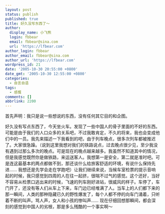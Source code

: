 ```yaml
---
layout: post
status: publish
published: true
title: 好久没写东西了～
author:
  display_name: 小飞熊
  login: fbbear
  email: fbbear@sina.com
  url: 'https://lfbear.com'
author_login: fbbear
author_email: fbbear@sina.com
author_url: 'https://lfbear.com'
wordpress_id: 21
date: '2005-10-30 20:55:00 +0800'
date_gmt: '2005-10-30 12:55:00 +0800'
categories:
  - 自言自语
tags:
  - 感慨
comments: []
abbrlink: 2200
---
```

<p>首先声明：我只是说一些想说的东西，没有任何其它目的和企图。</p>
<p><!--more-->好久没有写点东西了，今天坐火车。发现了一些中国人的骨子里面的不好的东西。可能是由于我们的人口众多的关系吧，不过我敢肯定，不久的将来，我也会变成他们中的一员。我先来描述一下我看到的吧，由于列车晚点，很多次列车都被推迟了。大家很急躁。（说到这里我想对我们的铁路说点，过去晚点很少见，至少我没有遇到过那么多次的晚点。可是现在的晚点越来越多。我虽然不知道其中的情况，但是我感觉既然你是做铁路，来运送客人。我想第一是安全，第二就是准时吧。可是连这最基本的两点都做不到，那还谈什么给旅客舒适的环境，有说什么保持先进&hellip;&hellip; 我想还是先学会走在学跑吧）让我们继续来说，当候车室检票的提示音响起的时候，我只感觉到四周的人在往一起挤，很喘不过气的感觉。这个还好，当好不容易从检票口逃出来的时候，飞速的列车刚好进站，很威风的样子。车停了，车门开了，还没有等人们从车上下来，车门边已经堆满了人。当车上的人们都下来的那一瞬间，人类的那种隐藏已久的野性爆发了，每个人都不停的向车门涌着，只听着不断的叫声。骂人声，女人和小孩的惨叫声&hellip;&hellip; 现在仔细回想那瞬间，都会深刻的感觉到中国人的劣根，那是多么残酷的一个事实啊～</p>
